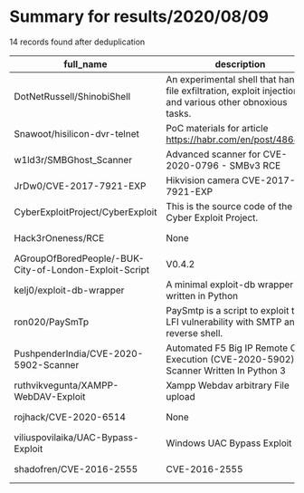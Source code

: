 
# Summary for results/2020/08/09
    
14 records found after deduplication

| full_name | description | html_url | matched_list | matched_count | pushed_at | size | stargazers_count | language | forks_count |
|--------------------------------------------------------|------------------------------------------------------------------------------------------------------------|---------------------------------------------------------------------------|------------------------------------|-----------------|---------------------------|--------|--------------------|------------|---------------|
| DotNetRussell/ShinobiShell | An experimental shell that handles file exfiltration, exploit injection and various other obnoxious tasks. | https://github.com/DotNetRussell/ShinobiShell | ['exploit'] | 1 | 2020-08-09 17:17:37+00:00 | 27 | 8 | Python | 2 |
| Snawoot/hisilicon-dvr-telnet | PoC materials for article https://habr.com/en/post/486856/ | https://github.com/Snawoot/hisilicon-dvr-telnet | ['exploit'] | 1 | 2020-08-09 21:55:04+00:00 | 6 | 109 | C | 64 |
| w1ld3r/SMBGhost_Scanner | Advanced scanner for CVE-2020-0796 - SMBv3 RCE | https://github.com/w1ld3r/SMBGhost_Scanner | ['rce'] | 1 | 2020-08-09 13:15:48+00:00 | 31 | 12 | Python | 4 |
| JrDw0/CVE-2017-7921-EXP | Hikvision camera CVE-2017-7921-EXP | https://github.com/JrDw0/CVE-2017-7921-EXP | ['cve-2'] | 1 | 2020-08-09 15:35:16+00:00 | 697 | 34 | Python | 7 |
| CyberExploitProject/CyberExploit | This is the source code of the Cyber Exploit Project. | https://github.com/CyberExploitProject/CyberExploit | ['exploit'] | 1 | 2020-08-09 14:54:39+00:00 | 238 | 1 | Python | 0 |
| Hack3rOneness/RCE | None | https://github.com/Hack3rOneness/RCE | ['rce'] | 1 | 2020-08-09 08:15:49+00:00 | 8 | 0 | HTML | 0 |
| AGroupOfBoredPeople/-BUK-City-of-London-Exploit-Script | V0.4.2 | https://github.com/AGroupOfBoredPeople/-BUK-City-of-London-Exploit-Script | ['exploit'] | 1 | 2020-08-09 21:25:05+00:00 | 1668 | 0 | | 0 |
| kelj0/exploit-db-wrapper | A minimal exploit-db wrapper written in Python | https://github.com/kelj0/exploit-db-wrapper | ['exploit'] | 1 | 2020-08-09 20:26:14+00:00 | 35 | 0 | Python | 0 |
| ron020/PaySmTp | PaySmtp is a script to exploit the LFI vulnerability with SMTP and reverse shell. | https://github.com/ron020/PaySmTp | ['exploit'] | 1 | 2020-08-09 21:40:59+00:00 | 9 | 2 | Python | 0 |
| PushpenderIndia/CVE-2020-5902-Scanner | Automated F5 Big IP Remote Code Execution (CVE-2020-5902) Scanner Written In Python 3 | https://github.com/PushpenderIndia/CVE-2020-5902-Scanner | ['cve-2', 'remote code execution'] | 2 | 2020-08-09 12:10:16+00:00 | 3 | 9 | Python | 4 |
| ruthvikvegunta/XAMPP-WebDAV-Exploit | Xampp Webdav arbitrary File upload | https://github.com/ruthvikvegunta/XAMPP-WebDAV-Exploit | ['exploit', 'rce'] | 2 | 2020-08-09 20:05:01+00:00 | 177 | 2 | Python | 1 |
| rojhack/CVE-2020-6514 | None | https://github.com/rojhack/CVE-2020-6514 | ['cve-2'] | 1 | 2020-08-09 20:10:56+00:00 | 24 | 3 | JavaScript | 1 |
| viliuspovilaika/UAC-Bypass-Exploit | Windows UAC Bypass Exploit | https://github.com/viliuspovilaika/UAC-Bypass-Exploit | ['exploit'] | 1 | 2020-08-09 21:42:24+00:00 | 9 | 1 | C | 0 |
| shadofren/CVE-2016-2555 | CVE-2016-2555 | https://github.com/shadofren/CVE-2016-2555 | ['cve-2'] | 1 | 2020-08-09 22:16:22+00:00 | 3 | 1 | Python | 2 |

